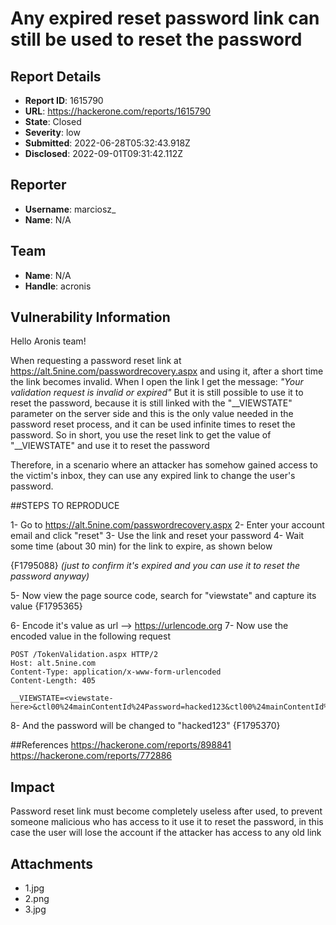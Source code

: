 # Any expired reset password link can still be used to reset the password

## Report Details
- **Report ID**: 1615790
- **URL**: https://hackerone.com/reports/1615790
- **State**: Closed
- **Severity**: low
- **Submitted**: 2022-06-28T05:32:43.918Z
- **Disclosed**: 2022-09-01T09:31:42.112Z

## Reporter
- **Username**: marciosz_
- **Name**: N/A

## Team
- **Name**: N/A
- **Handle**: acronis

## Vulnerability Information
Hello Aronis team!

When requesting a password reset link at https://alt.5nine.com/passwordrecovery.aspx and using it, after a short time the link becomes invalid.
When I open the link I get the message:
*"Your validation request is invalid or expired"*
But it is still possible to use it to reset the password, because it is still linked with the "__VIEWSTATE" parameter on the server side and this is the only value needed in the password reset process, and it can be used infinite times to reset the password.
So in short, you use the reset link to get the value of "__VIEWSTATE" and use it to reset the password

Therefore, in a scenario where an attacker has somehow gained access to the victim's inbox, they can use any expired link to change the user's password.

##STEPS TO REPRODUCE

1- Go to https://alt.5nine.com/passwordrecovery.aspx
2- Enter your account email and click "reset"
3- Use the link and reset your password
4- Wait some time (about 30 min) for the link to expire, as shown below

{F1795088}
*(just to confirm it's expired and you can use it to reset the password anyway)*

5- Now view the page source code, search for "viewstate" and capture its value
{F1795365}

6- Encode it's value as url --> https://urlencode.org
7- Now use the encoded value in the following request

```
POST /TokenValidation.aspx HTTP/2
Host: alt.5nine.com
Content-Type: application/x-www-form-urlencoded
Content-Length: 405

__VIEWSTATE=<viewstate-here>&ctl00%24mainContentId%24Password=hacked123&ctl00%24mainContentId%24ConfirmPassword=hacked123&ctl00%24mainContentId%24FinalizeRegistration=Submit
```
8- And the password will be changed to "hacked123"
{F1795370}

##References
https://hackerone.com/reports/898841
https://hackerone.com/reports/772886

## Impact

Password reset link must become completely useless after used, to prevent someone malicious who has access to it use it to reset the password, in this case the user will lose the account if the attacker has access to any old link

## Attachments
- 1.jpg
- 2.png
- 3.jpg
